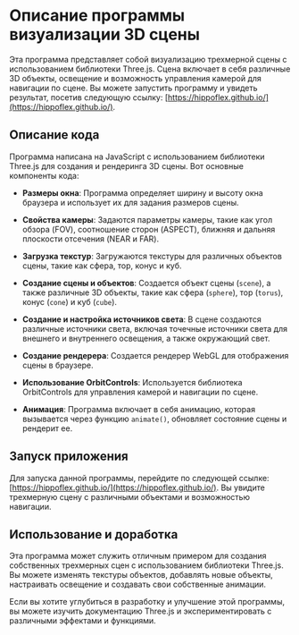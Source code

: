 # Описание программы визуализации 3D сцены

Эта программа представляет собой визуализацию трехмерной сцены с использованием библиотеки Three.js. Сцена включает в себя различные 3D объекты, освещение и возможность управления камерой для навигации по сцене. Вы можете запустить программу и увидеть результат, посетив следующую ссылку: [https://hippoflex.github.io/](https://hippoflex.github.io/).

## Описание кода

Программа написана на JavaScript с использованием библиотеки Three.js для создания и рендеринга 3D сцены. Вот основные компоненты кода:

- **Размеры окна**: Программа определяет ширину и высоту окна браузера и использует их для задания размеров сцены.

- **Свойства камеры**: Задаются параметры камеры, такие как угол обзора (FOV), соотношение сторон (ASPECT), ближняя и дальняя плоскости отсечения (NEAR и FAR).

- **Загрузка текстур**: Загружаются текстуры для различных объектов сцены, такие как сфера, тор, конус и куб.

- **Создание сцены и объектов**: Создается объект сцены (`scene`), а также различные 3D объекты, такие как сфера (`sphere`), тор (`torus`), конус (`cone`) и куб (`cube`).

- **Создание и настройка источников света**: В сцене создаются различные источники света, включая точечные источники света для внешнего и внутреннего освещения, а также окружающий свет.

- **Создание рендерера**: Создается рендерер WebGL для отображения сцены в браузере.

- **Использование OrbitControls**: Используется библиотека OrbitControls для управления камерой и навигации по сцене.

- **Анимация**: Программа включает в себя анимацию, которая вызывается через функцию `animate()`, обновляет состояние сцены и рендерит ее.

## Запуск приложения

Для запуска данной программы, перейдите по следующей ссылке: [https://hippoflex.github.io/](https://hippoflex.github.io/). Вы увидите трехмерную сцену с различными объектами и возможностью навигации.

## Использование и доработка

Эта программа может служить отличным примером для создания собственных трехмерных сцен с использованием библиотеки Three.js. Вы можете изменять текстуры объектов, добавлять новые объекты, настраивать освещение и создавать свои собственные анимации.

Если вы хотите углубиться в разработку и улучшение этой программы, вы можете изучить документацию Three.js и экспериментировать с различными эффектами и функциями.

